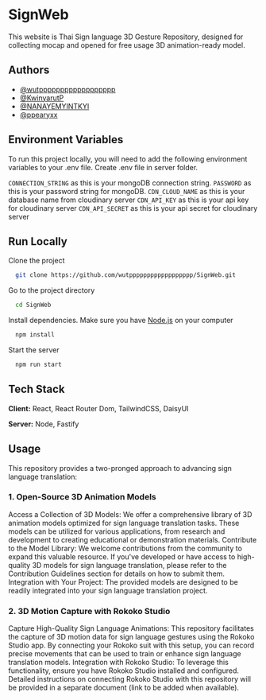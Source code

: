 # SignWeb

This website is Thai Sign language 3D Gesture Repository, designed for collecting mocap and opened for free usage 3D animation-ready model.

## Authors

- [@wutpppppppppppppppppp](https://github.com/wutpppppppppppppppppp)
- [@KwinyarutP](https://github.com/KwinyarutP)
- [@NANAYEMYINTKYI](https://github.com/NANAYEMYINTKYI)
- [@ppearyxx](https://github.com/ppearyxx)

## Environment Variables

To run this project locally, you will need to add the following environment variables to your .env file. Create .env file in server folder.

`CONNECTION_STRING` as this is your mongoDB connection string.
`PASSWORD` as this is your password string for mongoDB.
`CDN_CLOUD_NAME` as this is your database name from cloudinary server
`CDN_API_KEY` as this is your api key for cloudinary server
`CDN_API_SECRET` as this is your api secret for cloudinary server

## Run Locally

Clone the project

```bash
  git clone https://github.com/wutpppppppppppppppppp/SignWeb.git
```

Go to the project directory

```bash
  cd SignWeb
```

Install dependencies. Make sure you have [Node.js](https://nodejs.org/en/download/package-manager) on your computer

```bash
  npm install
```

Start the server

```bash
  npm run start
```

## Tech Stack

**Client:** React, React Router Dom, TailwindCSS, DaisyUI

**Server:** Node, Fastify

## Usage

This repository provides a two-pronged approach to advancing sign language translation:

### 1. Open-Source 3D Animation Models

Access a Collection of 3D Models: We offer a comprehensive library of 3D animation models optimized for sign language translation tasks. These models can be utilized for various applications, from research and development to creating educational or demonstration materials.
Contribute to the Model Library: We welcome contributions from the community to expand this valuable resource. If you've developed or have access to high-quality 3D models for sign language translation, please refer to the Contribution Guidelines section for details on how to submit them.
Integration with Your Project: The provided models are designed to be readily integrated into your sign language translation project.

### 2. 3D Motion Capture with Rokoko Studio

Capture High-Quality Sign Language Animations: This repository facilitates the capture of 3D motion data for sign language gestures using the Rokoko Studio app. By connecting your Rokoko suit with this setup, you can record precise movements that can be used to train or enhance sign language translation models.
Integration with Rokoko Studio: To leverage this functionality, ensure you have Rokoko Studio installed and configured. Detailed instructions on connecting Rokoko Studio with this repository will be provided in a separate document (link to be added when available).
